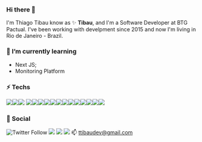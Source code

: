 ### Hi there 👋
I'm Thiago Tibau know as ✨ **Tibau**, and I'm a Software Developer at BTG Pactual. I've been working with develpment since 2015 and now I'm living in Rio de Janeiro - Brazil.

### 🌱 I’m currently learning
- Next JS;
- Monitoring Platform

### ⚡ Techs
<img src="https://img.shields.io/badge/express.js%20-%23404d59.svg?&style=for-the-badge"/><img src="https://img.shields.io/badge/react%20-%2320232a.svg?&style=for-the-badge&logo=react&logoColor=%2361DAFB"/><img src="https://img.shields.io/badge/react_native%20-%2320232a.svg?&style=for-the-badge&logo=react&logoColor=%2361DAFB"/>
<img src="https://img.shields.io/badge/vuejs%20-%2335495e.svg?&style=for-the-badge&logo=vue.js&logoColor=%234FC08D"/><img src="https://img.shields.io/badge/angular%20-%23DD0031.svg?&style=for-the-badge&logo=angular&logoColor=white"/><img src="https://img.shields.io/badge/angular.js%20-%23E23237.svg?&style=for-the-badge&logo=angularjs&logoColor=white"/><img src="https://img.shields.io/badge/bootstrap%20-%23563D7C.svg?&style=for-the-badge&logo=bootstrap&logoColor=white"/><img src="https://img.shields.io/badge/material%20ui%20-%230081CB.svg?&style=for-the-badge&logo=material-ui&logoColor=white"/><img src="https://img.shields.io/badge/redux%20-%23593d88.svg?&style=for-the-badge&logo=redux&logoColor=white"/><img src="https://img.shields.io/badge/javascript%20-%23323330.svg?&style=for-the-badge&logo=javascript&logoColor=%23F7DF1E"/><img src="https://img.shields.io/badge/node.js%20-%2343853D.svg?&style=for-the-badge&logo=node.js&logoColor=white"/><img src="https://img.shields.io/badge/typescript%20-%23007ACC.svg?&style=for-the-badge&logo=typescript&logoColor=white"/><img src="https://img.shields.io/badge/html5%20-%23E34F26.svg?&style=for-the-badge&logo=html5&logoColor=white"/><img src="https://img.shields.io/badge/css3%20-%231572B6.svg?&style=for-the-badge&logo=css3&logoColor=white"/><img src="https://img.shields.io/badge/markdown-%23000000.svg?&style=for-the-badge&logo=markdown&logoColor=white"/><img src="https://img.shields.io/badge/git%20-%23F05033.svg?&style=for-the-badge&logo=git&logoColor=white"/>

### 👯 Social
![Twitter Follow](https://img.shields.io/twitter/follow/tibaus?label=tibaus&style=social)
<img src="https://img.shields.io/badge/TibauTV%20-%239146FF.svg?&style=for-the-badge&logo=Twitch&logoColor=white"/>
<img src="https://img.shields.io/badge/ttibau%20-%230077B5.svg?&style=for-the-badge&logo=linkedin&logoColor=white"/>
<img src="https://img.shields.io/badge/-Stack%20overflow-FE7A16?style=for-the-badge&logo=stack-overflow&logoColor=white"/>
📫 ttibaudev@gmail.com

<!--
**ttibau/ttibau** is a ✨ _special_ ✨ repository because its `README.md` (this file) appears on your GitHub profile.

Here are some ideas to get you started:

- 🔭 I’m currently working on ...
- 🌱 I’m currently learning ...
- 👯 I’m looking to collaborate on ...
- 🤔 I’m looking for help with ...
- 💬 Ask me about ...
- 📫 How to reach me: ...
- 😄 Pronouns: ...
- ⚡ Fun fact: ...
-->
